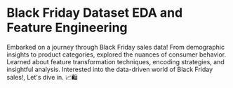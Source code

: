 # Black Friday Dataset EDA and Feature Engineering
Embarked on a journey through Black Friday sales data! From demographic insights to product categories, explored the nuances of consumer behavior. Learned about feature transformation techniques, encoding strategies, and insightful analysis. Interested into the data-driven world of Black Friday sales!, Let's dive in. 📈🛍️

